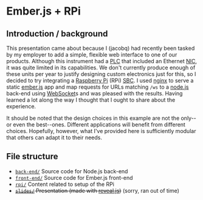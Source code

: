 # Ember.js + RPi

## Introduction / background

This presentation came about because I (jacobq) had recently been tasked by my employer to add a simple, flexible web interface to one of our products. Although this instrument had a [PLC](https://en.wikipedia.org/wiki/Programmable_logic_controller) that included an Ethernet [NIC](https://en.wikipedia.org/wiki/Network_interface_controller), it was quite limited in its capabilities. We don't currently produce enough of these units per year to justify designing custom electronics just for this, so I decided to try integrating a [Raspberry Pi](https://www.raspberrypi.org/) (RPi) [SBC](https://en.wikipedia.org/wiki/Single-board_computer). I used [nginx](https://nginx.org/) to serve a static [ember.js](https://emberjs.com/) app and map requests for URLs matching `/ws` to a [node.js](https://nodejs.org/en/) back-end using [WebSocket](https://developer.mozilla.org/en-US/docs/Web/API/WebSockets_API)s and was pleased with the results. Having learned a lot along the way I thought that I ought to share about the experience.

It should be noted that the design choices in this example are not the only--or even the best--ones. Different applications will benefit from different choices. Hopefully, however, what I've provided here is sufficiently modular that others can adapt it to their needs.


## File structure

* [`back-end/`](./back-end/) Source code for Node.js back-end
* [`front-end/`](./front-end/) Source code for Ember.js front-end
* [`rpi/`](./rpi) Content related to setup of the RPi
* ~~[`slides/`](./slides/) Presentation (made with [reveal.js](https://github.com/hakimel/reveal.js))~~ (sorry, ran out of time)

